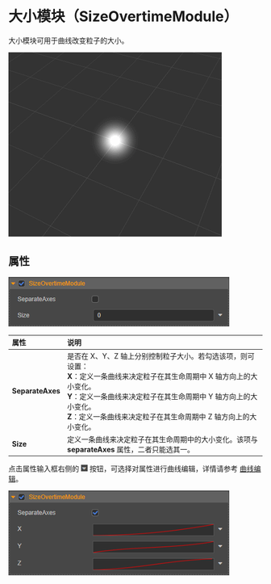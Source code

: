 # 大小模块（SizeOvertimeModule）

大小模块可用于曲线改变粒子的大小。

![size_overtime](module/size_overtime.gif)

## 属性

![size_overtime](module/size_module.png)

| 属性 | 说明 |
| :--- | :--- |
| **SeparateAxes** | 是否在 X、Y、Z 轴上分别控制粒子大小。若勾选该项，则可设置：<br>**X**：定义一条曲线来决定粒子在其生命周期中 X 轴方向上的大小变化。<br>**Y**：定义一条曲线来决定粒子在其生命周期中 Y 轴方向上的大小变化。<br>**Z**：定义一条曲线来决定粒子在其生命周期中 Z 轴方向上的大小变化。 |
| **Size** | 定义一条曲线来决定粒子在其生命周期中的大小变化。该项与 **separateAxes** 属性，二者只能选其一。 |

点击属性输入框右侧的 ![menu button](main-module/menu-button.png) 按钮，可选择对属性进行曲线编辑，详情请参考 [曲线编辑](./editor/curve-editor.md)。

![size_module_curve](module/size_module_curve.png)

